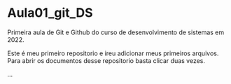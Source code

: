 # Aula01_git_DS
Primeira aula de Git e Github do curso de desenvolvimento de sistemas em 2022.

Este é meu primeiro repositorio e ireu adicionar meus primeiros arquivos.
Para abrir os documentos desse repositorio basta clicar duas vezes. 

...
